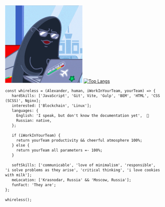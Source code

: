 <img src="https://github.com/Whireless/Whireless/blob/main/tenor.gif" width=250px height=250px> [![Top Langs](https://github-readme-stats.vercel.app/api/top-langs/?username=Whireless&layout=compact&theme=merko)](https://github.com/Whireless/github-readme-stats)


    const whireless = (Alexander, human, iWorkInYourTeam, yourTeam) => {
       hardSkills: ['JavaScript', 'Git', Vite, 'Gulp', 'BEM', 'HTML', 'CSS (SCSS)', Nginx];
	   interested: ['Blockchain', 'Linux'];
	   languages: {
	     English: 'I speak, but don't know the documentation yet',  👀
	     Russian: native,
       };
				 
	   if (iWorkInYourTeam) {
	     return yourTeam productivity && cheerful atmosphere 100%;
	   } else {
	     return yourTeam all parameters =- 100%;
	   }
			
	   softSkills: ['communicable', 'love of minimalism', 'responsible', 'i solve problems as they arise', 'critical thinking', 'i love cookies with milk'];
	   meLocation: ['Krasnodar, Russia' && 'Moscow, Russia'];
	   funFact: 'They are';
    };
    
	whireless();
		


<!---
Whireless/Whireless is a ✨ special ✨ repository because its `README.md` (this file) appears on your GitHub profile.
You can click the Preview link to take a look at your changes. 👋 👀 🌱 💞️ 📫 🐳

![Whireless github stats](https://github-readme-stats.vercel.app/api?username=Whireless&show_icons=true&theme=merko)

I want to cooperate with an interesting company, develop advanced Internet products for people
const anmol = {
    pronouns: "He" | "Him",
    code: ["Javascript", "Python", "Java", "Swift", "PHP"],
    askMeAbout: ["web dev", "tech", "app dev", "photography"],
    technologies: {
        backEnd: {
            js: ["Node", "Fastify", "Express", "SuiteScript"],
        },
        mobileApp: {
            native: ["Android Development", "IOS Development"]
        },
        devOps: ["AWS", "Docker🐳", "Route53", "Nginx"],
        databases: ["mongo", "MySql", "sqlite"],
        misc: ["Firebase", "Socket.IO", "selenium", "open-cv", "php", "SuiteApp"]
    },
    architecture: ["Serverless Architecture", "Progressive web applications", "Single page applications"],
    currentFocus: "Ios Mobile App Development",
    funFact: "There are two ways to write error-free programs; only the third one works"
};
--->
